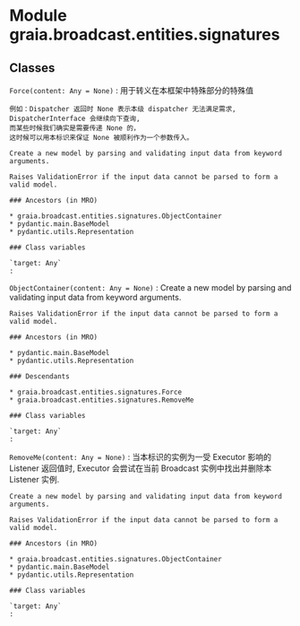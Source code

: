 Module graia.broadcast.entities.signatures
==========================================

Classes
-------

`Force(content: Any = None)`
:   用于转义在本框架中特殊部分的特殊值
    
    例如：Dispatcher 返回时 None 表示本级 dispatcher 无法满足需求,
    DispatcherInterface 会继续向下查询,
    而某些时候我们确实是需要传递 None 的，
    这时候可以用本标识来保证 None 被顺利作为一个参数传入。
    
    Create a new model by parsing and validating input data from keyword arguments.
    
    Raises ValidationError if the input data cannot be parsed to form a valid model.

    ### Ancestors (in MRO)

    * graia.broadcast.entities.signatures.ObjectContainer
    * pydantic.main.BaseModel
    * pydantic.utils.Representation

    ### Class variables

    `target: Any`
    :

`ObjectContainer(content: Any = None)`
:   Create a new model by parsing and validating input data from keyword arguments.
    
    Raises ValidationError if the input data cannot be parsed to form a valid model.

    ### Ancestors (in MRO)

    * pydantic.main.BaseModel
    * pydantic.utils.Representation

    ### Descendants

    * graia.broadcast.entities.signatures.Force
    * graia.broadcast.entities.signatures.RemoveMe

    ### Class variables

    `target: Any`
    :

`RemoveMe(content: Any = None)`
:   当本标识的实例为一受 Executor 影响的 Listener 返回值时,
    Executor 会尝试在当前 Broadcast 实例中找出并删除本 Listener 实例.
    
    Create a new model by parsing and validating input data from keyword arguments.
    
    Raises ValidationError if the input data cannot be parsed to form a valid model.

    ### Ancestors (in MRO)

    * graia.broadcast.entities.signatures.ObjectContainer
    * pydantic.main.BaseModel
    * pydantic.utils.Representation

    ### Class variables

    `target: Any`
    :